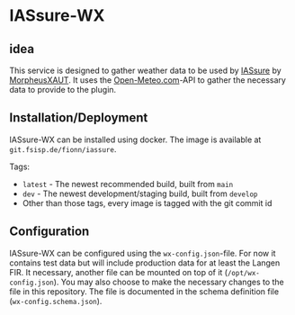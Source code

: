 # IASsure-WX

## idea

This service is designed to gather weather data to be used by [IASsure](https://github.com/MorpheusXAUT/IASsure) by [MorpheusXAUT](https://github.com/MorpheusXAUT). It uses the [Open-Meteo.com](https://open-meteo.com)-API to gather the necessary data to provide to the plugin.

## Installation/Deployment

IASsure-WX can be installed using docker. The image is available at `git.fsisp.de/fionn/iassure`.

Tags:
  - `latest` - The newest recommended build, built from `main`
  - `dev` - The newest development/staging build, built from `develop`
  - Other than those tags, every image is tagged with the git commit id

## Configuration

IASsure-WX can be configured using the `wx-config.json`-file. For now it contains test data but will include production data for at least the Langen FIR. It necessary, another file can be mounted on top of it (`/opt/wx-config.json`). You may also choose to make the necessary changes to the file in this repository. The file is documented in the schema definition file (`wx-config.schema.json`).
